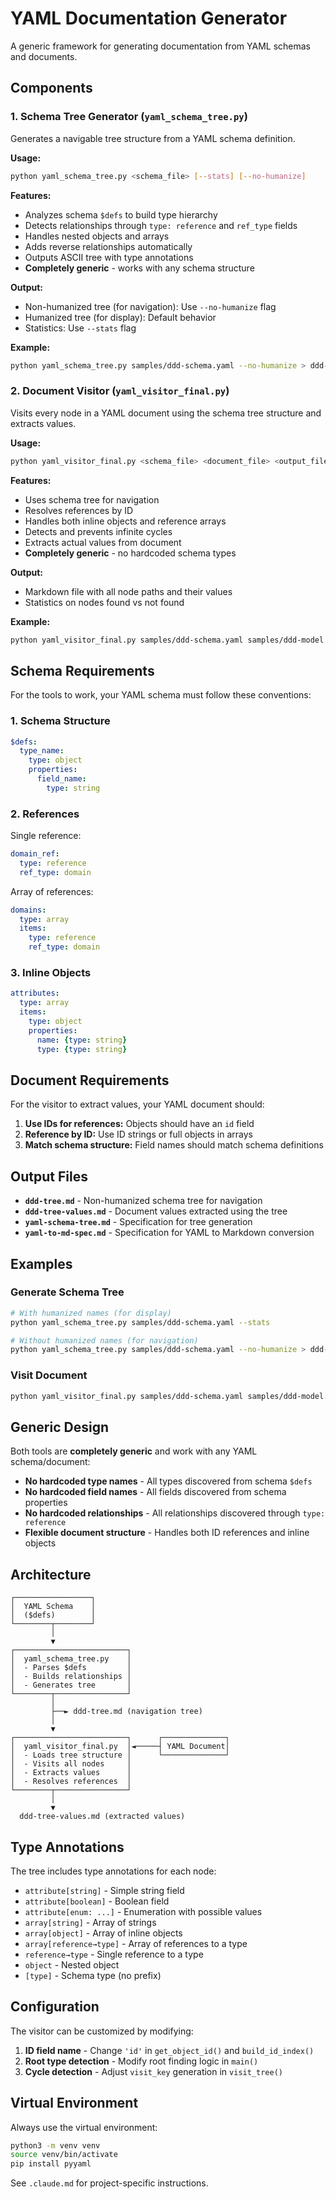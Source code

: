 # YAML Documentation Generator

A generic framework for generating documentation from YAML schemas and documents.

## Components

### 1. Schema Tree Generator (`yaml_schema_tree.py`)

Generates a navigable tree structure from a YAML schema definition.

**Usage:**
```bash
python yaml_schema_tree.py <schema_file> [--stats] [--no-humanize]
```

**Features:**
- Analyzes schema `$defs` to build type hierarchy
- Detects relationships through `type: reference` and `ref_type` fields
- Handles nested objects and arrays
- Adds reverse relationships automatically
- Outputs ASCII tree with type annotations
- **Completely generic** - works with any schema structure

**Output:**
- Non-humanized tree (for navigation): Use `--no-humanize` flag
- Humanized tree (for display): Default behavior
- Statistics: Use `--stats` flag

**Example:**
```bash
python yaml_schema_tree.py samples/ddd-schema.yaml --no-humanize > ddd-tree.md
```

### 2. Document Visitor (`yaml_visitor_final.py`)

Visits every node in a YAML document using the schema tree structure and extracts values.

**Usage:**
```bash
python yaml_visitor_final.py <schema_file> <document_file> <output_file>
```

**Features:**
- Uses schema tree for navigation
- Resolves references by ID
- Handles both inline objects and reference arrays
- Detects and prevents infinite cycles
- Extracts actual values from document
- **Completely generic** - no hardcoded schema types

**Output:**
- Markdown file with all node paths and their values
- Statistics on nodes found vs not found

**Example:**
```bash
python yaml_visitor_final.py samples/ddd-schema.yaml samples/ddd-model.yaml ddd-tree-values.md
```

## Schema Requirements

For the tools to work, your YAML schema must follow these conventions:

### 1. Schema Structure
```yaml
$defs:
  type_name:
    type: object
    properties:
      field_name:
        type: string
```

### 2. References
Single reference:
```yaml
domain_ref:
  type: reference
  ref_type: domain
```

Array of references:
```yaml
domains:
  type: array
  items:
    type: reference
    ref_type: domain
```

### 3. Inline Objects
```yaml
attributes:
  type: array
  items:
    type: object
    properties:
      name: {type: string}
      type: {type: string}
```

## Document Requirements

For the visitor to extract values, your YAML document should:

1. **Use IDs for references:** Objects should have an `id` field
2. **Reference by ID:** Use ID strings or full objects in arrays
3. **Match schema structure:** Field names should match schema definitions

## Output Files

- **`ddd-tree.md`** - Non-humanized schema tree for navigation
- **`ddd-tree-values.md`** - Document values extracted using the tree
- **`yaml-schema-tree.md`** - Specification for tree generation
- **`yaml-to-md-spec.md`** - Specification for YAML to Markdown conversion

## Examples

### Generate Schema Tree
```bash
# With humanized names (for display)
python yaml_schema_tree.py samples/ddd-schema.yaml --stats

# Without humanized names (for navigation)
python yaml_schema_tree.py samples/ddd-schema.yaml --no-humanize > ddd-tree.md
```

### Visit Document
```bash
python yaml_visitor_final.py samples/ddd-schema.yaml samples/ddd-model.yaml output.md
```

## Generic Design

Both tools are **completely generic** and work with any YAML schema/document:

- **No hardcoded type names** - All types discovered from schema `$defs`
- **No hardcoded field names** - All fields discovered from schema properties
- **No hardcoded relationships** - All relationships discovered through `type: reference`
- **Flexible document structure** - Handles both ID references and inline objects

## Architecture

```
┌─────────────────┐
│  YAML Schema    │
│  ($defs)        │
└────────┬────────┘
         │
         ▼
┌─────────────────────────┐
│  yaml_schema_tree.py    │
│  - Parses $defs         │
│  - Builds relationships │
│  - Generates tree       │
└────────┬────────────────┘
         │
         ├──► ddd-tree.md (navigation tree)
         │
         ▼
┌─────────────────────────┐      ┌──────────────┐
│  yaml_visitor_final.py  │◄─────┤ YAML Document│
│  - Loads tree structure │      └──────────────┘
│  - Visits all nodes     │
│  - Extracts values      │
│  - Resolves references  │
└────────┬────────────────┘
         │
         ▼
  ddd-tree-values.md (extracted values)
```

## Type Annotations

The tree includes type annotations for each node:

- `attribute[string]` - Simple string field
- `attribute[boolean]` - Boolean field
- `attribute[enum: ...]` - Enumeration with possible values
- `array[string]` - Array of strings
- `array[object]` - Array of inline objects
- `array[reference→type]` - Array of references to a type
- `reference→type` - Single reference to a type
- `object` - Nested object
- `[type]` - Schema type (no prefix)

## Configuration

The visitor can be customized by modifying:

1. **ID field name** - Change `'id'` in `get_object_id()` and `build_id_index()`
2. **Root type detection** - Modify root finding logic in `main()`
3. **Cycle detection** - Adjust `visit_key` generation in `visit_tree()`

## Virtual Environment

Always use the virtual environment:

```bash
python3 -m venv venv
source venv/bin/activate
pip install pyyaml
```

See `.claude.md` for project-specific instructions.

